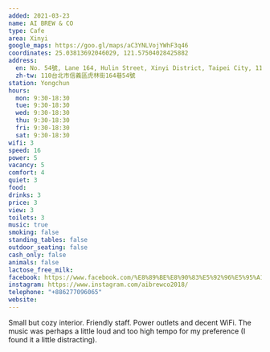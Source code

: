 ```yaml
---
added: 2021-03-23
name: AI BREW & CO
type: Cafe
area: Xinyi
google_maps: https://goo.gl/maps/aC3YNLVojYWhF3q46
coordinates: 25.03813692046029, 121.57504028425882
address:
  en: No. 54號, Lane 164, Hulin Street, Xinyi District, Taipei City, 110
  zh-tw: 110台北市信義區虎林街164巷54號
station: Yongchun
hours:
  mon: 9:30-18:30
  tue: 9:30-18:30
  wed: 9:30-18:30
  thu: 9:30-18:30
  fri: 9:30-18:30
  sat: 9:30-18:30
wifi: 3
speed: 16
power: 5
vacancy: 5
comfort: 4
quiet: 3
food: 
drinks: 3
price: 3
view: 3
toilets: 3
music: true
smoking: false
standing_tables: false
outdoor_seating: false
cash_only: false
animals: false
lactose_free_milk: 
facebook: https://www.facebook.com/%E8%89%BE%E8%90%83%E5%92%96%E5%95%A1-718521068535244/
instagram: https://www.instagram.com/aibrewco2018/
telephone: "+886277096065"
website: 
---
```


Small but cozy interior. Friendly staff. Power outlets and decent WiFi. The music was perhaps a little loud and too high tempo for my preference (I found it a little distracting).
